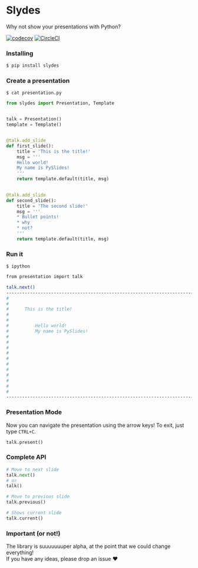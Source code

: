 # Slydes
Why not show your presentations with Python?

[![codecov](https://codecov.io/gh/jonatasbaldin/slydes/branch/master/graph/badge.svg)](https://codecov.io/gh/jonatasbaldin/slydes)
[![CircleCI](https://circleci.com/gh/jonatasbaldin/slydes/tree/master.svg?style=svg)](https://circleci.com/gh/jonatasbaldin/slydes/tree/master)

### Installing
```bash
$ pip install slydes
```

### Create a presentation
`$ cat presentation.py`

```python
from slydes import Presentation, Template


talk = Presentation()
template = Template()


@talk.add_slide
def first_slide():
    title = 'This is the title!'
    msg = '''
    Hello world!
    My name is PySlides!
    '''
    return template.default(title, msg)
    

@talk.add_slide
def second_slide():
    title = 'The second slide!'
    msg = '''
    * Bullet points!
    * why
    * not?
    '''
    return template.default(title, msg)
```

### Run it
`$ ipython`
```bash
from presentation import talk

talk.next()
--------------------------------------------------------------------------------
#                                                                              #
#                                                                              #
#      This is the title!                                                      #
#                                                                              #
#                                                                              #
#          Hello world!                                                        #
#          My name is PySlides!                                                #
#                                                                              #
#                                                                              #
#                                                                              #
#                                                                              #
#                                                                              #
#                                                                              #
#                                                                              #
#                                                                              #
#                                                                              #
#                                                                              #
#                                                                              #
--------------------------------------------------------------------------------
```

### Presentation Mode
Now you can navigate the presentation using the arrow keys! To exit, just type `CTRL+C`.
```python
talk.present()
```

### Complete API
```python
# Move to next slide
talk.next()
# or
talk()

# Move to previous slide
talk.previous()

# Shows current slide
talk.current()
```

### Important (or not!)
The library is suuuuuuuper alpha, at the point that we could change everything!  
If you have any ideas, please drop an issue ❤️
